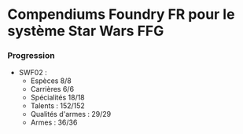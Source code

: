 # Compendiums Foundry FR pour le système Star Wars FFG

### Progression

* SWF02 :
  * Espèces 8/8
  * Carrières 6/6
  * Spécialités 18/18
  * Talents : 152/152
  * Qualités d'armes : 29/29
  * Armes : 36/36
